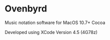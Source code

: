 Ovenbyrd
================
Music notation software for MacOS 10.7+ Cocoa

Developed using XCode Version 4.5 (4G78z)
